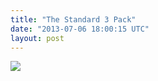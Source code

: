 ```yaml
---
title: "The Standard 3 Pack"
date: "2013-07-06 18:00:15 UTC"
layout: post
---
```


<p><img src="https://media.tumblr.com/c8840512784a16854bfe5a34e530053c/tumblr_inline_mpj0ochAGZ1qz4rgp.jpg"/></p>
